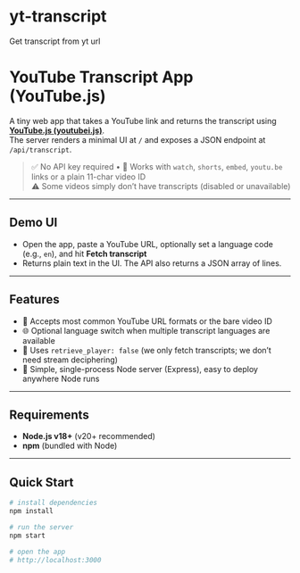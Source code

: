 # yt-transcript
Get transcript from yt url
# YouTube Transcript App (YouTube.js)

A tiny web app that takes a YouTube link and returns the transcript using **[YouTube.js (youtubei.js)](https://ytjs.dev/)**.  
The server renders a minimal UI at `/` and exposes a JSON endpoint at `/api/transcript`.

> ✅ No API key required • 🎯 Works with `watch`, `shorts`, `embed`, `youtu.be` links or a plain 11-char video ID  
> ⚠️ Some videos simply don’t have transcripts (disabled or unavailable)

---

## Demo UI

- Open the app, paste a YouTube URL, optionally set a language code (e.g., `en`), and hit **Fetch transcript**
- Returns plain text in the UI. The API also returns a JSON array of lines.

---

## Features

- 🔗 Accepts most common YouTube URL formats or the bare video ID
- 🌐 Optional language switch when multiple transcript languages are available
- 🧠 Uses `retrieve_player: false` (we only fetch transcripts; we don’t need stream deciphering)
- 🧰 Simple, single-process Node server (Express), easy to deploy anywhere Node runs

---

## Requirements

- **Node.js v18+** (v20+ recommended)
- **npm** (bundled with Node)

---

## Quick Start

```bash
# install dependencies
npm install

# run the server
npm start

# open the app
# http://localhost:3000
